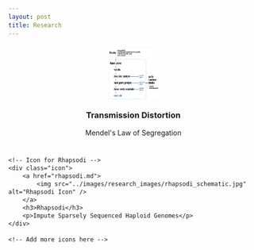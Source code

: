 ```yaml
---
layout: post
title: Research
---
```


<style>
    .icon-container {
        display: flex;
        flex-wrap: wrap;
        justify-content: center;
    }
    .icon {
        margin: 10px;
        text-align: center;
        width: 200px; /* Adjust width as needed */
    }
    .icon img {
        width: 100px; /* Adjust icon size */
        height: 100px; /* Adjust icon size */
        display: block;
        margin: 0 auto 10px;
    }
</style>
    
<div class="icon-container">
    <!-- Icon for Transmission Distortion -->
    <div class="icon">
        <a href="tdsperm.md">
            <img src="../images/research_images/td_pipeline_schematic.jpg" alt="Transmission Distortion Icon" />
        </a>
        <h3>Transmission Distortion</h3>
        <p>Mendel's Law of Segregation</p>
    </div>

    <!-- Icon for Rhapsodi -->
    <div class="icon">
        <a href="rhapsodi.md">
            <img src="../images/research_images/rhapsodi_schematic.jpg" alt="Rhapsodi Icon" />
        </a>
        <h3>Rhapsodi</h3>
        <p>Impute Sparsely Sequenced Haploid Genomes</p>
    </div>

    <!-- Add more icons here -->

</div>
